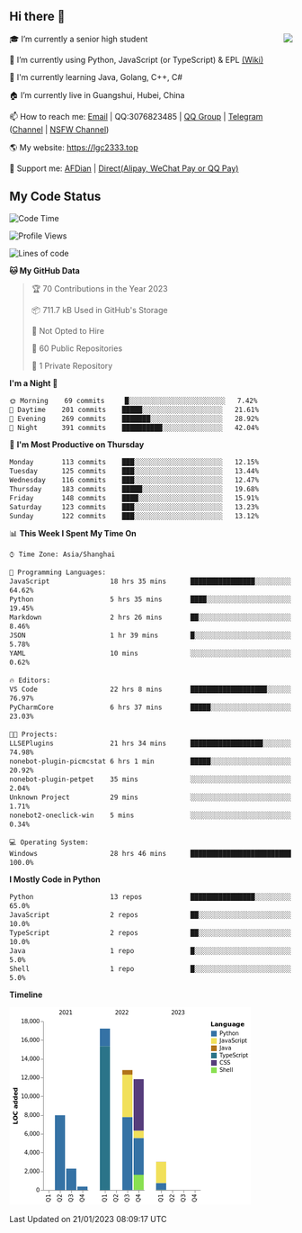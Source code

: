 ## Hi there 👋

<div width="50%">
<img align="right" src="https://readme.lgc2333.top/api?username=lgc2333&show_icons=true" />
</div>

🎓 I’m currently a senior high student

📝 I’m currently using Python, JavaScript (or TypeScript) & EPL [(Wiki)](https://en.wikipedia.org/wiki/Easy_Programming_Language)

📒 I'm currently learning Java, Golang, C++, C#

🏠 I’m currently live in Guangshui, Hubei, China

📫 How to reach me: [Email](mailto:lgc2333@126.com) | QQ:3076823485 | [QQ Group](https://jq.qq.com/?_wv=1027&k=ktwOHdU2) | [Telegram](https://t.me/@lgc2333) ([Channel](https://t.me/stu2333_pd) | [NSFW Channel](https://t.me/stu_collection))

🌎 My website: <https://lgc2333.top>

🤝 Support me: [AFDian](https://afdian.net/@lgc2333) | [Direct(Alipay, WeChat Pay or QQ Pay)](https://s2.loli.net/2022/02/03/MLqe53BjWOAhpcF.png)

## My Code Status

<!--START_SECTION:waka-->
![Code Time](http://img.shields.io/badge/Code%20Time-1%2C012%20hrs%2011%20mins-blue)

![Profile Views](http://img.shields.io/badge/Profile%20Views-48-blue)

![Lines of code](https://img.shields.io/badge/From%20Hello%20World%20I%27ve%20Written-55%20Thousand%20lines%20of%20code-blue)

**🐱 My GitHub Data** 

> 🏆 70 Contributions in the Year 2023
 > 
> 📦 711.7 kB Used in GitHub's Storage 
 > 
> 🚫 Not Opted to Hire
 > 
> 📜 60 Public Repositories 
 > 
> 🔑 1 Private Repository 
 > 
**I'm a Night 🦉** 

```text
🌞 Morning    69 commits     █░░░░░░░░░░░░░░░░░░░░░░░░   7.42% 
🌆 Daytime    201 commits    █████░░░░░░░░░░░░░░░░░░░░   21.61% 
🌃 Evening    269 commits    ███████░░░░░░░░░░░░░░░░░░   28.92% 
🌙 Night      391 commits    ██████████░░░░░░░░░░░░░░░   42.04%

```
📅 **I'm Most Productive on Thursday** 

```text
Monday       113 commits    ███░░░░░░░░░░░░░░░░░░░░░░   12.15% 
Tuesday      125 commits    ███░░░░░░░░░░░░░░░░░░░░░░   13.44% 
Wednesday    116 commits    ███░░░░░░░░░░░░░░░░░░░░░░   12.47% 
Thursday     183 commits    █████░░░░░░░░░░░░░░░░░░░░   19.68% 
Friday       148 commits    ████░░░░░░░░░░░░░░░░░░░░░   15.91% 
Saturday     123 commits    ███░░░░░░░░░░░░░░░░░░░░░░   13.23% 
Sunday       122 commits    ███░░░░░░░░░░░░░░░░░░░░░░   13.12%

```


📊 **This Week I Spent My Time On** 

```text
⌚︎ Time Zone: Asia/Shanghai

💬 Programming Languages: 
JavaScript               18 hrs 35 mins      ████████████████░░░░░░░░░   64.62% 
Python                   5 hrs 35 mins       ████░░░░░░░░░░░░░░░░░░░░░   19.45% 
Markdown                 2 hrs 26 mins       ██░░░░░░░░░░░░░░░░░░░░░░░   8.46% 
JSON                     1 hr 39 mins        █░░░░░░░░░░░░░░░░░░░░░░░░   5.78% 
YAML                     10 mins             ░░░░░░░░░░░░░░░░░░░░░░░░░   0.62%

🔥 Editors: 
VS Code                  22 hrs 8 mins       ███████████████████░░░░░░   76.97% 
PyCharmCore              6 hrs 37 mins       █████░░░░░░░░░░░░░░░░░░░░   23.03%

🐱‍💻 Projects: 
LLSEPlugins              21 hrs 34 mins      ██████████████████░░░░░░░   74.98% 
nonebot-plugin-picmcstat 6 hrs 1 min         █████░░░░░░░░░░░░░░░░░░░░   20.92% 
nonebot-plugin-petpet    35 mins             ░░░░░░░░░░░░░░░░░░░░░░░░░   2.04% 
Unknown Project          29 mins             ░░░░░░░░░░░░░░░░░░░░░░░░░   1.71% 
nonebot2-oneclick-win    5 mins              ░░░░░░░░░░░░░░░░░░░░░░░░░   0.34%

💻 Operating System: 
Windows                  28 hrs 46 mins      █████████████████████████   100.0%

```

**I Mostly Code in Python** 

```text
Python                   13 repos            ████████████████░░░░░░░░░   65.0% 
JavaScript               2 repos             ██░░░░░░░░░░░░░░░░░░░░░░░   10.0% 
TypeScript               2 repos             ██░░░░░░░░░░░░░░░░░░░░░░░   10.0% 
Java                     1 repo              █░░░░░░░░░░░░░░░░░░░░░░░░   5.0% 
Shell                    1 repo              █░░░░░░░░░░░░░░░░░░░░░░░░   5.0%

```


**Timeline**

![Chart not found](https://raw.githubusercontent.com/lgc2333/lgc2333/main/charts/bar_graph.png) 


 Last Updated on 21/01/2023 08:09:17 UTC
<!--END_SECTION:waka-->

